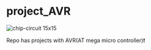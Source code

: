 # project_AVR



![chip-circuit 15x15](https://github.com/IbrahemAshour/project_AVR/assets/100946510/7cb116ac-ead7-405d-b337-d3206e6027ef)


Repo has projects with AVR(AT mega micro controller)❗
